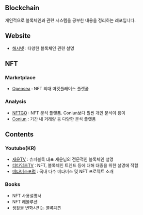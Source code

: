 ## Blockchain

개인적으로 블록체인과 관련 시스템을 공부한 내용을 정리하는 레포입니다.

## Website

- [해시넷](http://wiki.hash.kr/) : 다양한 블록체인 관련 설명

## NFT 

### Marketplace

- [Opensea](https://opensea.io/) : NFT 최대 마켓플래이스 플랫폼

### Analysis

- [NFTGO](https://nftgo.io/) : NFT 분석 플랫폼. Coniun보다 훨씬 개인 분석이 용이
- [Coniun](https://coniun.io/) : 기간 내 거래량 등 다양한 분석 플랫폼

## Contents

### Youtube(KR)

- [재윤TV](https://www.youtube.com/c/jaeyuntv) : 슈퍼블록 대표 재윤님의 전문적인 블록체인 설명
- [티타임즈TV](https://www.youtube.com/channel/UCelFN6fJ6OY6v8pbc_SLiXA) : NFT, 블록체인 트렌드 등에 대해 대중을 위한 설명에 적합 
- [메타버스포럼](https://www.youtube.com/c/metaverseforum) : 국내 다수 메타버스 및 NFT 프로젝트 소개

### Books

- NFT 사용설명서
- NFT 레볼루션
- 생활을 변화시키는 블록체인